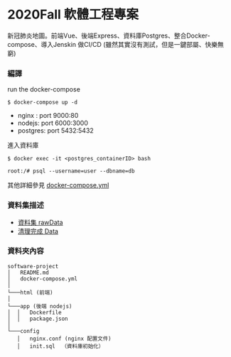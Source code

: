 # 2020Fall  軟體工程專案

新冠肺炎地圖。前端Vue、後端Express、資料庫Postgres、整合Docker-compose、導入Jenskin 做CI/CD (雖然其實沒有測試，但是一鍵部屬、快樂無窮)

### 編譯
run the docker-compose 
 ```
 $ docker-compose up -d
  ```

* nginx : port 9000:80
* nodejs: port 6000:3000
* postgres: port 5432:5432 

進入資料庫
```bash=
$ docker exec -it <postgres_containerID> bash

root:/# psql --username=user --dbname=db
```

其他詳細參見 [docker-compose.yml](./docker-compose.yml)

###  資料集描述
* [資料集 rawData](./csvData/csvVisualize.ipynb)
* [清理完成 Data](./csvData/CleanData.ipynb) 

### 資料夾內容
```
software-project
│   README.md
│   docker-compose.yml
│
└───html (前端)
│
└───app (後端 nodejs) 
│  │   Dockerfile
│  │   package.json
│
└───config 
   │   nginx.conf (nginx 配置文件)
   │   init.sql  （資料庫初始化）
```
